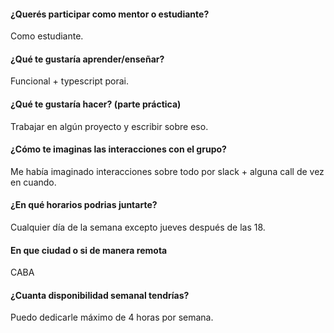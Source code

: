 #### ¿Querés participar como mentor o estudiante? 
Como estudiante.

#### ¿Qué te gustaría aprender/enseñar?  
Funcional + typescript porai.

#### ¿Qué te gustaría hacer? (parte práctica) 
Trabajar en algún proyecto y escribir sobre eso.

#### ¿Cómo te imaginas las interacciones con el grupo? 
Me había imaginado interacciones sobre todo por slack + alguna call de vez en cuando.

#### ¿En qué horarios podrias juntarte? 
Cualquier día de la semana excepto jueves después de las 18.

#### En que ciudad o si de manera remota 
CABA

#### ¿Cuanta disponibilidad semanal tendrías? 
Puedo dedicarle máximo de 4 horas por semana.
